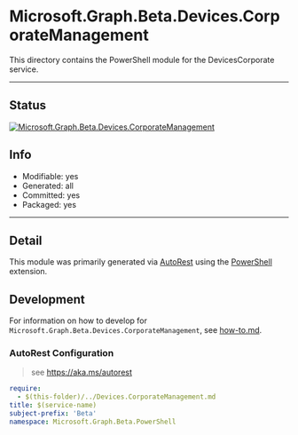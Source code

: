 <!-- region Generated -->
# Microsoft.Graph.Beta.Devices.CorporateManagement
This directory contains the PowerShell module for the DevicesCorporate service.

---
## Status
[![Microsoft.Graph.Beta.Devices.CorporateManagement](https://img.shields.io/powershellgallery/v/Microsoft.Graph.Beta.Devices.CorporateManagement.svg?style=flat-square&label=Microsoft.Graph.Beta.Devices.CorporateManagement "Microsoft.Graph.Beta.Devices.CorporateManagement")](https://www.powershellgallery.com/packages/Microsoft.Graph.Beta.Devices.CorporateManagement/)

## Info
- Modifiable: yes
- Generated: all
- Committed: yes
- Packaged: yes

---
## Detail
This module was primarily generated via [AutoRest](https://github.com/Azure/autorest) using the [PowerShell](https://github.com/Azure/autorest.powershell) extension.

## Development
For information on how to develop for `Microsoft.Graph.Beta.Devices.CorporateManagement`, see [how-to.md](how-to.md).
<!-- endregion -->

### AutoRest Configuration

> see https://aka.ms/autorest

``` yaml
require:
  - $(this-folder)/../Devices.CorporateManagement.md
title: $(service-name)
subject-prefix: 'Beta'
namespace: Microsoft.Graph.Beta.PowerShell
```
